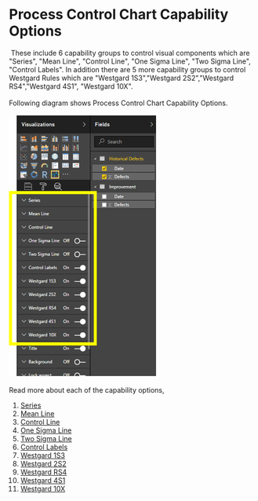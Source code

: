 # Process Control Chart Capability Options
​
These include 6 capability groups to control visual components which are "Series", "Mean Line", "Control Line", "One Sigma Line", "Two Sigma Line", "Control Labels". In addition there are 5 more capability groups to control Westgard Rules which are "Westgard 1S3","Westgard 2S2","Westgard RS4","Westgard 4S1", "Westgard 10X".<br><br>
Following diagram shows Process Control Chart Capability Options.<br><br>
<img src="images/ControlChartCapabilityOptions.png" alt="Drawing" width="300px"><br><br>
Read more about each of the capability options,
 
 1. [Series](Series.md)
 2. [Mean Line](MeanLine.md)
 3. [Control Line](ControlLine.md)
 4. [One Sigma Line](OneSigmaLine.md)
 5. [Two Sigma Line](TwoSigmaLine.md)
 6. [Control Labels](ControlLabels.md)
 7. [Westgard 1S3](WestgardRules.md)
 8. [Westgard 2S2](WestgardRules.md)
 9. [Westgard RS4](WestgardRules.md)
10. [Westgard 4S1](WestgardRules.md)
11. [Westgard 10X](WestgardRules.md)
​
